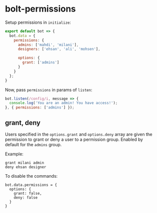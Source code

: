 bolt-permissions
================

Setup permissions in `initialize`:
```javascript
export default bot => {
  bot.data = {
    permissions: {
      admins: ['mahdi', 'milani'],
      designers: ['ehsan', 'ali', 'mohsen'],

      options: {
        grant: ['admins']
      }
    }
  };
}
```

Now, pass `permissions` in params of `listen`:
```javascript
bot.listen(/config/i, message => {
  console.log('You are an admin! You have access!');
}, { permissions: ['admins'] });
```

grant, deny
-----------
Users specified in the `options.grant` and `options.deny` array are given the permission to grant or deny
a user to a permission group. Enabled by default for the `admins` group.

Example:
```
grant milani admin
deny ehsan designer
```

To disable the commands:
```
bot.data.permissions = {
  options: {
    grant: false,
    deny: false
  }
}
```
